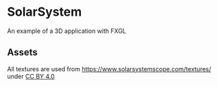# SolarSystem
An example of a 3D application with FXGL

## Assets

All textures are used from https://www.solarsystemscope.com/textures/ under [CC BY 4.0](https://creativecommons.org/licenses/by/4.0/)